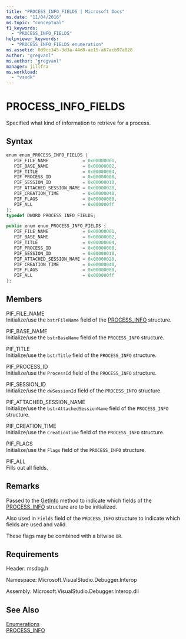 ```yaml
---
title: "PROCESS_INFO_FIELDS | Microsoft Docs"
ms.date: "11/04/2016"
ms.topic: "conceptual"
f1_keywords: 
  - "PROCESS_INFO_FIELDS"
helpviewer_keywords: 
  - "PROCESS_INFO_FIELDS enumeration"
ms.assetid: 0d9cc345-3d3a-44d8-ae15-a67acb97a828
author: "gregvanl"
ms.author: "gregvanl"
manager: jillfra
ms.workload: 
  - "vssdk"
---
```

# PROCESS_INFO_FIELDS
Specified what kind of information to retrieve for a process.  
  
## Syntax  
  
```cpp  
enum enum_PROCESS_INFO_FIELDS {   
   PIF_FILE_NAME             = 0x00000001,  
   PIF_BASE_NAME             = 0x00000002,  
   PIF_TITLE                 = 0x00000004,  
   PIF_PROCESS_ID            = 0x00000008,  
   PIF_SESSION_ID            = 0x00000010,  
   PIF_ATTACHED_SESSION_NAME = 0x00000020,  
   PIF_CREATION_TIME         = 0x00000040,  
   PIF_FLAGS                 = 0x00000080,  
   PIF_ALL                   = 0x000000ff  
};  
typedef DWORD PROCESS_INFO_FIELDS;  
```  
  
```csharp  
public enum enum_PROCESS_INFO_FIELDS {   
   PIF_FILE_NAME             = 0x00000001,  
   PIF_BASE_NAME             = 0x00000002,  
   PIF_TITLE                 = 0x00000004,  
   PIF_PROCESS_ID            = 0x00000008,  
   PIF_SESSION_ID            = 0x00000010,  
   PIF_ATTACHED_SESSION_NAME = 0x00000020,  
   PIF_CREATION_TIME         = 0x00000040,  
   PIF_FLAGS                 = 0x00000080,  
   PIF_ALL                   = 0x000000ff  
};  
```  
  
## Members  
 PIF_FILE_NAME  
 Initialize/use the `bstrFileName` field of the [PROCESS_INFO](../../../extensibility/debugger/reference/process-info.md) structure.  
  
 PIF_BASE_NAME  
 Initialize/use the `bstrBaseName` field of the `PROCESS_INFO` structure.  
  
 PIF_TITLE  
 Initialize/use the `bstrTitle` field of the `PROCESS_INFO` structure.  
  
 PIF_PROCESS_ID  
 Initialize/use the `ProcessId` field of the `PROCESS_INFO` structure.  
  
 PIF_SESSION_ID  
 Initialize/use the `dwSessionId` field of the `PROCESS_INFO` structure.  
  
 PIF_ATTACHED_SESSION_NAME  
 Initialize/use the `bstrAttachedSessionName` field of the `PROCESS_INFO` structure.  
  
 PIF_CREATION_TIME  
 Initialize/use the `CreationTime` field of the `PROCESS_INFO` structure.  
  
 PIF_FLAGS  
 Initialize/use the `Flags` field of the `PROCESS_INFO` structure.  
  
 PIF_ALL  
 Fills out all fields.  
  
## Remarks  
 Passed to the [GetInfo](../../../extensibility/debugger/reference/idebugprocess2-getinfo.md) method to indicate which fields of the [PROCESS_INFO](../../../extensibility/debugger/reference/process-info.md) structure are to be initialized.  
  
 Also used in `Fields` field of the `PROCESS_INFO` structure to indicate which fields are used and valid.  
  
 These flags may be combined with a bitwise `OR`.  
  
## Requirements  
 Header: msdbg.h  
  
 Namespace: Microsoft.VisualStudio.Debugger.Interop  
  
 Assembly: Microsoft.VisualStudio.Debugger.Interop.dll  
  
## See Also  
 [Enumerations](../../../extensibility/debugger/reference/enumerations-visual-studio-debugging.md)   
 [PROCESS_INFO](../../../extensibility/debugger/reference/process-info.md)